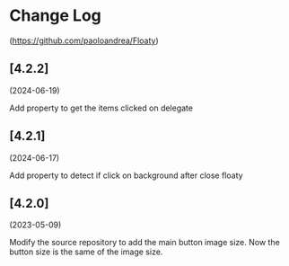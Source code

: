 # Change Log
(https://github.com/paoloandrea/Floaty) 

## [4.2.2]
(2024-06-19)

Add property to get the items clicked on delegate

## [4.2.1]
(2024-06-17)

Add property to detect if click on background after close floaty

## [4.2.0]
(2023-05-09)

Modify the source repository to add the main button image size.
Now the button size is the same of the image size.


